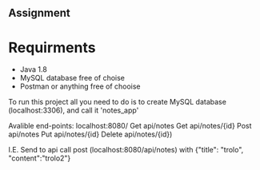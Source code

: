 ## Assignment
# Requirments
- Java 1.8 
- MySQL database free of choise
- Postman or anything free of chooise

To run this project all you need to do is to create MySQL database (localhost:3306), and call it 'notes_app'

Avalible end-points:
localhost:8080/
  Get     api/notes
  Get     api/notes/{id}
  Post    api/notes
  Put     api/notes/{id}
  Delete  api/notes/{id})
  
I.E. Send to api call post (localhost:8080/api/notes) with {"title": "trolo", "content":"trolo2"}
